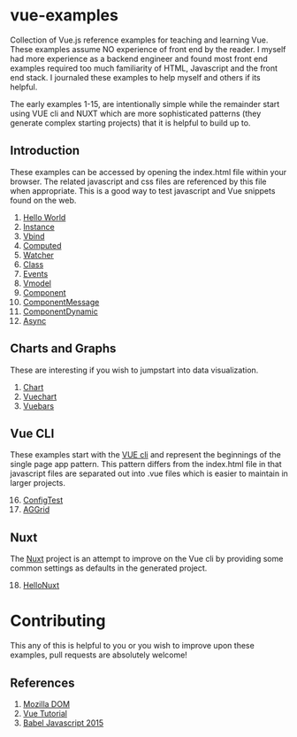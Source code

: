 # vue-examples

Collection of Vue.js reference examples for teaching and learning Vue. These examples assume NO experience of front end by the reader. I myself had more experience as a backend engineer and found most front end examples required too much familiarity of HTML, Javascript and the front end stack. I journaled these examples to help myself and others if its helpful.

The early examples 1-15, are intentionally simple while the remainder start using VUE cli and NUXT which are more sophisticated patterns (they generate complex starting projects) that it is helpful to build up to. 

## Introduction

These examples can be accessed by opening the index.html file within your browser. The related javascript and css files are referenced by this file when appropriate. This is a good way to test javascript and Vue snippets found on the web.

1. [Hello World](https://github.com/peterlamar/vue-workshop/tree/master/helloworld)
2. [Instance](https://github.com/peterlamar/vue-workshop/tree/master/instance)
3. [Vbind](https://github.com/peterlamar/vue-workshop/tree/master/vbind)
4. [Computed](https://github.com/peterlamar/vue-workshop/tree/master/computed)
5. [Watcher](https://github.com/peterlamar/vue-workshop/tree/master/watcher)
6. [Class](https://github.com/peterlamar/vue-workshop/tree/master/class)
7. [Events](https://github.com/peterlamar/vue-workshop/tree/master/events)
8. [Vmodel](https://github.com/peterlamar/vue-workshop/tree/master/vmodel)
9. [Component](https://github.com/peterlamar/vue-workshop/tree/master/component)
10. [ComponentMessage](https://github.com/peterlamar/vue-workshop/tree/master/componentmessage)
11. [ComponentDynamic](https://github.com/peterlamar/vue-workshop/tree/master/componentdynamic)
12. [Async](https://github.com/peterlamar/vue-workshop/tree/master/async)

## Charts and Graphs

These are interesting if you wish to jumpstart into data visualization. 

1. [Chart](https://github.com/peterlamar/vue-workshop/tree/master/chart)
2. [Vuechart](https://github.com/peterlamar/vue-workshop/tree/master/vuechart)
3. [Vuebars](https://github.com/peterlamar/vue-workshop/tree/master/vuebars)

## Vue CLI

These examples start with the [VUE cli](https://cli.vuejs.org/) and represent the beginnings of the single page app pattern. This pattern differs from the index.html file in that javascript files are separated out into .vue files which is easier to maintain in larger projects. 

16. [ConfigTest](https://github.com/peterlamar/vue-workshop/tree/master/configtest)
17. [AGGrid](https://github.com/peterlamar/vue-workshop/tree/master/aggrid)

## Nuxt

The [Nuxt](https://nuxtjs.org/) project is an attempt to improve on the Vue cli by providing some common settings as defaults in the generated project.

18. [HelloNuxt](https://github.com/peterlamar/vue-workshop/tree/master/hellonuxt)

# Contributing

This any of this is helpful to you or you wish to improve upon these examples, pull requests are absolutely welcome!

## References

1. [Mozilla DOM](https://developer.mozilla.org/en-US/docs/Web/API/Document_Object_Model)
2. [Vue Tutorial](https://vuejs.org/v2/guide/installation.html)
3. [Babel Javascript 2015](https://babeljs.io/docs/en/learn)
